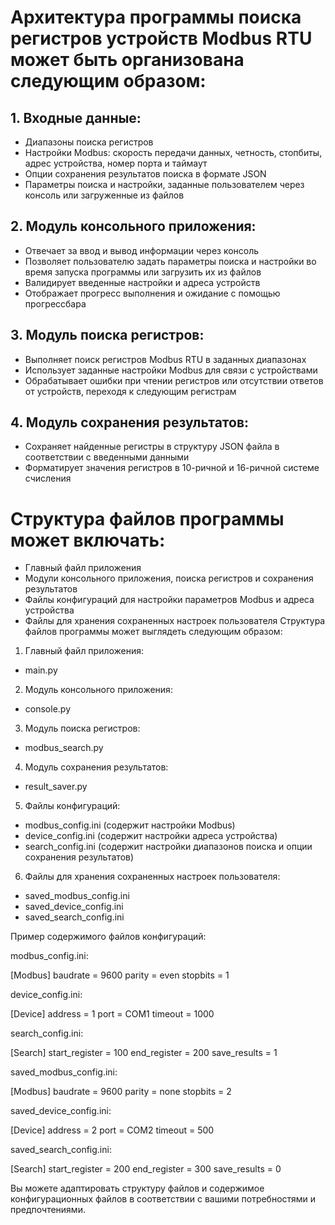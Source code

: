 # Архитектура программы поиска регистров устройств Modbus RTU может быть организована следующим образом:

## 1. Входные данные:
   - Диапазоны поиска регистров
   - Настройки Modbus: скорость передачи данных, четность, стопбиты, адрес устройства, номер порта и таймаут
   - Опции сохранения результатов поиска в формате JSON
   - Параметры поиска и настройки, заданные пользователем через консоль или загруженные из файлов

## 2. Модуль консольного приложения:
   - Отвечает за ввод и вывод информации через консоль
   - Позволяет пользователю задать параметры поиска и настройки во время запуска программы или загрузить их из файлов
   - Валидирует введенные настройки и адреса устройств
   - Отображает прогресс выполнения и ожидание с помощью прогрессбара

## 3. Модуль поиска регистров:
   - Выполняет поиск регистров Modbus RTU в заданных диапазонах
   - Использует заданные настройки Modbus для связи с устройствами
   - Обрабатывает ошибки при чтении регистров или отсутствии ответов от устройств, переходя к следующим регистрам

## 4. Модуль сохранения результатов:
   - Сохраняет найденные регистры в структуру JSON файла в соответствии с введенными данными
   - Форматирует значения регистров в 10-ричной и 16-ричной системе счисления

# Структура файлов программы может включать:
- Главный файл приложения
- Модули консольного приложения, поиска регистров и сохранения результатов
- Файлы конфигураций для настройки параметров Modbus и адреса устройства
- Файлы для хранения сохраненных настроек пользователя
Структура файлов программы может выглядеть следующим образом:

1. Главный файл приложения:
- main.py

2. Модуль консольного приложения:
- console.py

3. Модуль поиска регистров:
- modbus_search.py

4. Модуль сохранения результатов:
- result_saver.py

5. Файлы конфигураций:
- modbus_config.ini (содержит настройки Modbus)
- device_config.ini (содержит настройки адреса устройства)
- search_config.ini (содержит настройки диапазонов поиска и опции сохранения результатов)

6. Файлы для хранения сохраненных настроек пользователя:
- saved_modbus_config.ini
- saved_device_config.ini
- saved_search_config.ini

Пример содержимого файлов конфигураций:

modbus_config.ini:

[Modbus]
baudrate = 9600
parity = even
stopbits = 1

device_config.ini:

[Device]
address = 1
port = COM1
timeout = 1000

search_config.ini:

[Search]
start_register = 100
end_register = 200
save_results = 1

saved_modbus_config.ini:

[Modbus]
baudrate = 9600
parity = none
stopbits = 2

saved_device_config.ini:

[Device]
address = 2
port = COM2
timeout = 500

saved_search_config.ini:

[Search]
start_register = 200
end_register = 300
save_results = 0

Вы можете адаптировать структуру файлов и содержимое конфигурационных файлов в соответствии с вашими потребностями и предпочтениями.
